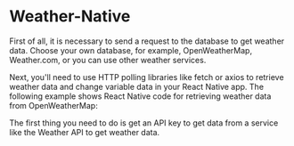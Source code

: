 # Weather-Native
First of all, it is necessary to send a request to the database to get weather data. Choose your own database, for example, OpenWeatherMap, Weather.com, or you can use other weather services.

Next, you'll need to use HTTP polling libraries like fetch or axios to retrieve weather data and change variable data in your React Native app. The following example shows React Native code for retrieving weather data from OpenWeatherMap:

The first thing you need to do is get an API key to get data from a service like the Weather API to get weather data.
